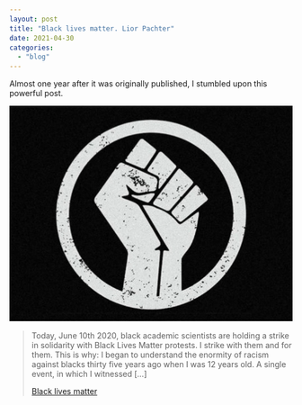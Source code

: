 ```yaml
---
layout: post
title: "Black lives matter. Lior Pachter"
date: 2021-04-30
categories: 
  - "blog"
---
```


Almost one year after it was originally published, I stumbled upon this powerful post.

![](/assets/images/2021/04/screen-shot-2020-06-10-at-1.52.39-am.png)

> Today, June 10th 2020, black academic scientists are holding a strike in solidarity with Black Lives Matter protests. I strike with them and for them. This is why: I began to understand the enormity of racism against blacks thirty five years ago when I was 12 years old. A single event, in which I witnessed \[…\]
> 
> [Black lives matter](https://liorpachter.wordpress.com/2020/06/10/black-lives-matter/)
